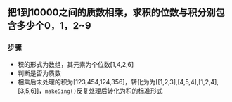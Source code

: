 ## 把1到10000之间的质数相乘，求积的位数与积分别包含多少个0，1，2~9
### 步骤
- 积的形式为数组，其元素为个位数[1,4,2,6]
- 判断是否为质数
- 相乘后未处理的积为[123,454,124,356]，转化为为[[1,2,3],[4,5,4],[1,2,4],[3,5,6]]，`makeSing()`反复处理后转化为积的标准形式
